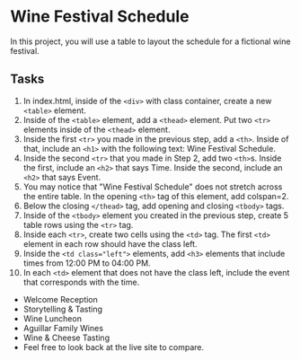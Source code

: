 # Wine Festival Schedule

In this project, you will use a table to layout the schedule for a fictional wine festival.

## Tasks

1. In index.html, inside of the ``<div>`` with class container, create a new ``<table>`` element.
2. Inside of the `<table>` element, add a `<thead>` element. Put two `<tr>` elements inside of the `<thead>` element.
3. Inside the first `<tr>` you made in the previous step, add a `<th>`. Inside of that, include an `<h1>` with the following text: Wine Festival Schedule.
4. Inside the second `<tr>` that you made in Step 2, add two `<th>`s. Inside the first, include an `<h2>` that says Time. Inside the second, include an `<h2>` that says Event.
5. You may notice that "Wine Festival Schedule" does not stretch across the entire table. In the opening `<th>` tag of this element, add colspan=2.
6. Below the closing `</thead>` tag, add opening and closing `<tbody>` tags.
7. Inside of the `<tbody>` element you created in the previous step, create 5 table rows using the `<tr>` tag.
8. Inside each `<tr>`, create two cells using the `<td>` tag. The first `<td>` element in each row should have the class left.
9. Inside the `<td class="left">` elements, add `<h3>` elements that include times from 12:00 PM to 04:00 PM.
10. In each `<td>` element that does not have the class left, include the event that corresponds with the time.
* Welcome Reception
* Storytelling & Tasting
* Wine Luncheon
* Aguillar Family Wines
* Wine & Cheese Tasting
* Feel free to look back at the live site to compare.
